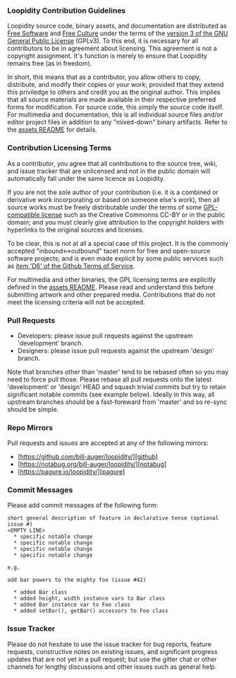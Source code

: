 ### Loopidity Contribution Guidelines

Loopidity source code, binary assets, and documentation are distributed as [Free Software][free-sw] and [Free Culture][free-culture] under the terms of the [version 3 of the GNU General Public License][gpl] (GPLv3). To this end, it is necessary for all contributors to be in agreement about licensing. This agreement is not a copyright assignment. It's function is merely to ensure that Loopidity remains free (as in freedom).

In short, this means that as a contributor, you allow others to copy, distribute, and modify their copies or your work; provided that they extend this priviledge to others and credit you as the original author. This implies that all source materials are made available in their respective preferred forms for modification. For source code, this simply the source code itself. For multimedia and documentation, this is all individual source files and/or editor project files in addition to any "mixed-down" binary artifacts. Refer to the [assets README][assets-readme] for details.


### Contribution Licensing Terms

As a contributor, you agree that all contributions to the source tree, wiki, and issue tracker that are unlicensed and not in the public domain will automatically fall under the same licence as Loopidity.

If you are not the sole author of your contribution (i.e. it is a combined or derivative work incorporating or based on someone else's work), then all source works must be freely distributable under the terms of some [GPL-compatible license][license-list] such as the Creative Commonns CC-BY or in the public domain; and you must clearly give attribution to the copyright holders with hyperlinks to the original sources and licenses.

To be clear, this is not at all a special case of this project. It is the commonly accepted "inbound<->outbound" tacet norm for free and open-source software projects; and is even made explicit by some public services such as [item 'D6' of the Github Terms of Service][github-tos].

For multimedia and other binaries, the GPL licensing terms are explicitly defined in the [assets README][assets-readme]. Please read and understand this before submitting artwork and other prepared media. Contributions that do not meet the licensing criteria will not be accepted.


### Pull Requests

* Developers: please issue pull requests against the upstream 'development' branch.
* Designers: please issue pull requests against the upstream 'design' branch.

Note that branches other than 'master' tend to be rebased often so you may need to force pull those. Please rebase all pull requests onto the latest 'development' or 'design' HEAD and squash trivial commits but try to retain significant notable commits (see example below). Ideally in this way, all upstream branches should be a fast-foreward from 'master' and so re-sync should be simple.


### Repo Mirrors

Pull requests and issues are accepted at any of the following mirrors:

* [https://github.com/bill-auger/loopidity/][github]
* [https://notabug.org/bill-auger/loopidity/][notabug]
* [https://pagure.io/loopidity/][pagure]


### Commit Messages

Please add commit messages of the following form:
```
short general description of feature in declarative tense (optional issue #)
<EMPTY LINE>
  * specific notable change
  * specific notable change
  * specific notable change
  * specific notable change

e.g.

add bar powers to the mighty foo (issue #42)

  * added Bar class
  * added height, width instance vars to Bar class
  * added Bar instance var to Foo class
  * added setBar(), getBar() accessors to Foo class
```


### Issue Tracker

Please do not hesitate to use the issue tracker for bug reports, feature requests, constructive notes on existing issues, and significant progress updates that are not yet in a pull request; but use the gitter chat or other channels for lengthy discussions and other issues such as general help.


[free-sw]:       https://www.gnu.org/philosophy/free-sw.html
[free-culture]:  http://freedomdefined.org/Definition
[gpl]:           COPYING
[license-list]:  https://www.gnu.org/licenses/license-list.html#GPLCompatibleLicenses
[github-tos]:    https://web.archive.org/web/20170814143643/https://help.github.com/articles/github-terms-of-service/#6-contributions-under-repository-license
[assets-readme]: assets/README.md
[github]:        https://github.com/bill-auger/loopidity/
[notabug]:       https://notabug.org/bill-auger/loopidity/
[pagure]:        https://pagure.io/loopidity/
